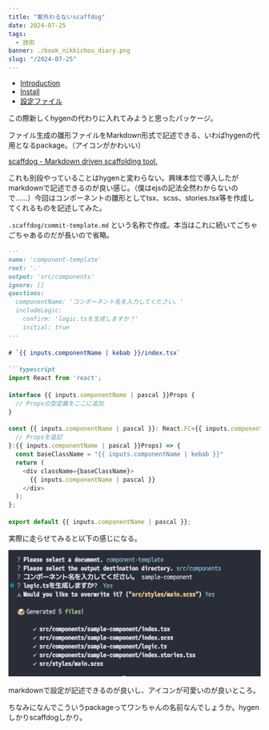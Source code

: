 ```yaml
---
title: "案外わるないscaffdog"
date: 2024-07-25
tags:
  - 技術
banner: ./book_nikkichou_diary.png
slug: "/2024-07-25"
---
```


- [Introduction](#introduction)
- [Install](#install)
- [設定ファイル](#設定ファイル)

この際新しくhygenの代わりに入れてみようと思ったパッケージ。

ファイル生成の雛形ファイルをMarkdown形式で記述できる、いわばhygenの代用となるpackage。（アイコンがかわいい）

[scaffdog - Markdown driven scaffolding tool.](https://scaff.dog/)

これも別段やっていることはhygenと変わらない。興味本位で導入したがmarkdownで記述できるのが良い感じ。（僕はejsの記法全然わからないので……）今回はコンポーネントの雛形としてtsx、scss、stories.tsx等を作成してくれるものを記述してみた。

`.scaffdog/commit-template.md` という名称で作成。本当はこれに続いてごちゃごちゃあるのだが長いので省略。

```markdown
---
name: 'component-template'
root: '.'
output: 'src/components'
ignore: []
questions:
  componentName: 'コンポーネント名を入力してください。'
  includeLogic:
    confirm: 'logic.tsを生成しますか？'
    initial: true
---

# `{{ inputs.componentName | kebab }}/index.tsx`

```typescript
import React from 'react';

interface {{ inputs.componentName | pascal }}Props {
  // Propsの型定義をここに追加
}

const {{ inputs.componentName | pascal }}: React.FC<{{ inputs.componentName | pascal }}Props> = ({
  // Propsを追記
}:{{ inputs.componentName | pascal }}Props) => {
  const baseClassName = "{{ inputs.componentName | kebab }}"
  return (
    <div className={baseClassName}>
      {{ inputs.componentName | pascal }}
    </div>
  );
};

export default {{ inputs.componentName | pascal }};

```


実際に走らせてみると以下の感じになる。

![Untitled](./images/log.png)

markdownで設定が記述できるのが良いし、アイコンが可愛いのが良いところ。

ちなみになんでこういうpackageってワンちゃんの名前なんでしょうか。hygenしかりscaffdogしかり。
